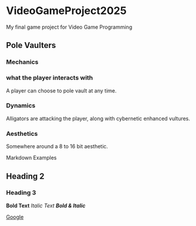 # VideoGameProject2025
My final game project for Video Game Programming 

## Pole Vaulters

### Mechanics
### what the player interacts with
A player can choose to pole vault at any time.

### Dynamics
Alligators are attacking the player, along with cybernetic enhanced vultures. 

### Aesthetics 

Somewhere around a 8 to 16 bit aesthetic.

Markdown Examples
## Heading 2

### Heading 3

**Bold Text**
*Italic Text*
***Bold & Italic***

[Google](https://wwww.google.com)


